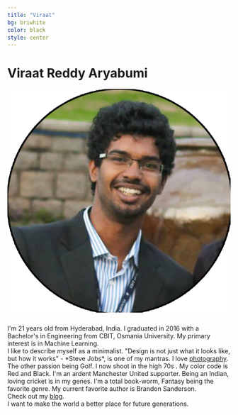 ```yaml
---
title: "Viraat"
bg: briwhite
color: black
style: center
---
```


# Viraat Reddy Aryabumi

<span class="fa-stack subtlecircle" style="font-size:110px; background:rgba(255,255,255,0.1)">
        <img class="header-img" src="/img/Viraat_circle.png" alt="section icon" />
</span>

<br/>
I'm 21 years old from Hyderabad, India. I graduated in 2016 with a Bachelor's in Engineering from CBIT, Osmania University. My primary interest is in Machine Learning.

<br/>
<!--Currently am learning Python, also familiar with Java and C. I've been on a mission to code everyday. I'm an Android junkie and also a big fan of the Mac.--> I like to describe myself as a minimalist. "Design is not just what it looks like, but how it works"  - *Steve Jobs*, is one of my mantras.
<!--<br/>-->
I love <a href="https://www.facebook.com/varphotography" target="_blank">photography</a>. The other passion being Golf. I now shoot in the high 70s <!--having picked up the game at the <a href="http://www.hyderabadgolfclub.co.in/HGA/Hyderabad_Golf_Club_Home.html" target="_blank">Hyderabad Golf Club</a> aged 9 years old-->. My color code is Red and Black. I'm an ardent Manchester United supporter. Being an Indian, loving cricket is in my genes. I'm a total book-worm, Fantasy being the favorite genre. My current favorite author is Brandon Sanderson.

<br/>
Check out my <a href="medium.com/@viraat" target="_blank">blog</a>.
<br/>
I want to make the world a better place for future generations.

<!--<h4><a href="/var.pdf" target="_blank">resume</a></h4>-->
